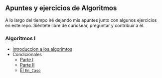 ## Apuntes y ejercicios de Algoritmos

A lo largo del tiempo iré dejando mis apuntes junto con algunos ejercicios en este repo. Siéntete libre de curiosear, preguntar y contribuir a él.

### Algoritmos I

- [Introduccion a los algorimtos](./algoritmos-1/1.introduccion/)
- Condicionales
  - [Parte I](./algoritmos-1/2.estructuras-condicionales/1.parte-1/)
  - [Parte II](./algoritmos-1/2.estructuras-condicionales/2.parte-2/)
  - [El `En_Caso`](./algoritmos-1/2.estructuras-condicionales/3.en-caso/)
